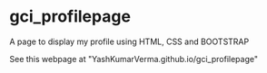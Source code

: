 # gci_profilepage
A page to display my profile using HTML, CSS and BOOTSTRAP

See this webpage at "YashKumarVerma.github.io/gci_profilepage"

